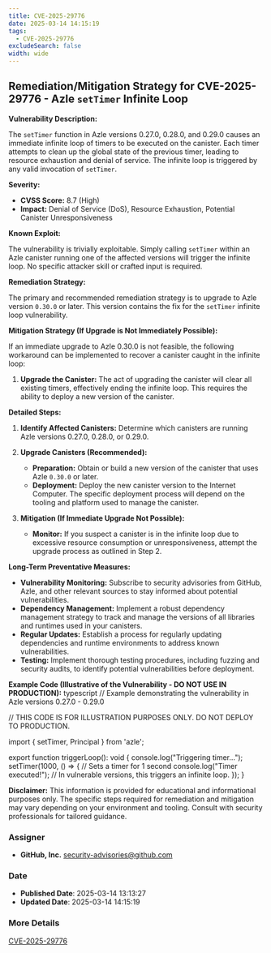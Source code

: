 ```yaml
---
title: CVE-2025-29776
date: 2025-03-14 14:15:19
tags:
  - CVE-2025-29776
excludeSearch: false
width: wide
---
```


## Remediation/Mitigation Strategy for CVE-2025-29776 - Azle `setTimer` Infinite Loop

**Vulnerability Description:**

The `setTimer` function in Azle versions 0.27.0, 0.28.0, and 0.29.0 causes an immediate infinite loop of timers to be executed on the canister. Each timer attempts to clean up the global state of the previous timer, leading to resource exhaustion and denial of service.  The infinite loop is triggered by any valid invocation of `setTimer`.

**Severity:**

*   **CVSS Score:** 8.7 (High)
*   **Impact:** Denial of Service (DoS), Resource Exhaustion, Potential Canister Unresponsiveness

**Known Exploit:**

The vulnerability is trivially exploitable. Simply calling `setTimer` within an Azle canister running one of the affected versions will trigger the infinite loop. No specific attacker skill or crafted input is required.

**Remediation Strategy:**

The primary and recommended remediation strategy is to upgrade to Azle version `0.30.0` or later. This version contains the fix for the `setTimer` infinite loop vulnerability.

**Mitigation Strategy (If Upgrade is Not Immediately Possible):**

If an immediate upgrade to Azle 0.30.0 is not feasible, the following workaround can be implemented to recover a canister caught in the infinite loop:

1.  **Upgrade the Canister:**  The act of upgrading the canister will clear all existing timers, effectively ending the infinite loop. This requires the ability to deploy a new version of the canister.

**Detailed Steps:**

1.  **Identify Affected Canisters:**  Determine which canisters are running Azle versions 0.27.0, 0.28.0, or 0.29.0.

2.  **Upgrade Canisters (Recommended):**
    *   **Preparation:**  Obtain or build a new version of the canister that uses Azle `0.30.0` or later.
    *   **Deployment:** Deploy the new canister version to the Internet Computer.  The specific deployment process will depend on the tooling and platform used to manage the canister.

3.  **Mitigation (If Immediate Upgrade Not Possible):**
    *   **Monitor:** If you suspect a canister is in the infinite loop due to excessive resource consumption or unresponsiveness, attempt the upgrade process as outlined in Step 2.

**Long-Term Preventative Measures:**

*   **Vulnerability Monitoring:**  Subscribe to security advisories from GitHub, Azle, and other relevant sources to stay informed about potential vulnerabilities.
*   **Dependency Management:**  Implement a robust dependency management strategy to track and manage the versions of all libraries and runtimes used in your canisters.
*   **Regular Updates:** Establish a process for regularly updating dependencies and runtime environments to address known vulnerabilities.
*   **Testing:** Implement thorough testing procedures, including fuzzing and security audits, to identify potential vulnerabilities before deployment.

**Example Code (Illustrative of the Vulnerability - DO NOT USE IN PRODUCTION):**
typescript
// Example demonstrating the vulnerability in Azle versions 0.27.0 - 0.29.0

// THIS CODE IS FOR ILLUSTRATION PURPOSES ONLY.  DO NOT DEPLOY TO PRODUCTION.

import { setTimer, Principal } from 'azle';

export function triggerLoop(): void {
  console.log("Triggering timer...");
  setTimer(1000, () => { // Sets a timer for 1 second
    console.log("Timer executed!");
    // In vulnerable versions, this triggers an infinite loop.
  });
}

**Disclaimer:**  This information is provided for educational and informational purposes only.  The specific steps required for remediation and mitigation may vary depending on your environment and tooling.  Consult with security professionals for tailored guidance.

### Assigner
- **GitHub, Inc.** <security-advisories@github.com>

### Date
- **Published Date**: 2025-03-14 13:13:27
- **Updated Date**: 2025-03-14 14:15:19

### More Details
[CVE-2025-29776](https://www.cvedetails.com/cve/CVE-2025-29776)
